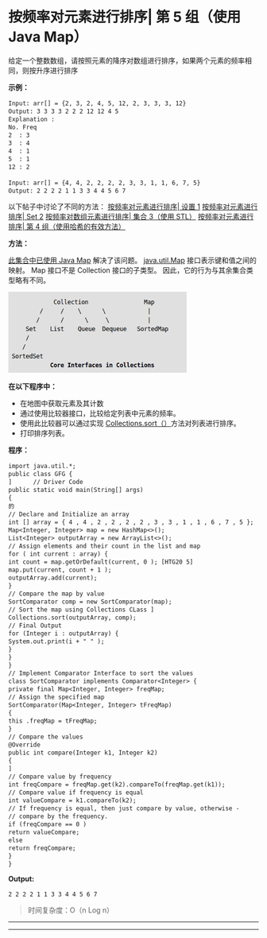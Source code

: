 # 按频率对元素进行排序| 第 5 组（使用 Java Map）

给定一个整数数组，请按照元素的降序对数组进行排序，如果两个元素的频率相同，则按升序进行排序

**示例：**

```
Input: arr[] = {2, 3, 2, 4, 5, 12, 2, 3, 3, 3, 12}
Output: 3 3 3 3 2 2 2 12 12 4 5
Explanation :
No. Freq
2  : 3
3  : 4
4  : 1
5  : 1
12 : 2

Input: arr[] = {4, 4, 2, 2, 2, 2, 3, 3, 1, 1, 6, 7, 5}
Output: 2 2 2 2 1 1 3 3 4 4 5 6 7

```

以下帖子中讨论了不同的方法：
[按频率对元素进行排序| 设置 1](https://www.geeksforgeeks.org/sort-elements-by-frequency/)
[按频率对元素进行排序| Set 2](https://www.geeksforgeeks.org/sort-elements-by-frequency-set-2/)
[按频率对数组元素进行排序| 集合 3（使用 STL）](https://www.geeksforgeeks.org/sorting-array-elements-frequency-set-3-using-stl/)
[按频率对元素进行排序| 第 4 组（使用哈希的有效方法）](https://www.geeksforgeeks.org/sort-elements-frequency-set-4-efficient-approach-using-hash/)

**方法：**

[此集合中已使用 Java Map](https://www.geeksforgeeks.org/map-interface-java-examples/) 解决了该问题。 [java.util.Map](https://www.geeksforgeeks.org/map-interface-java-examples/) 接口表示键和值之间的映射。 Map 接口不是 Collection 接口的子类型。 因此，它的行为与其余集合类型略有不同。

![mapinterface](img/b0646a8669bed97bdcc9a305ccd77d0d.png)

**在以下程序中：**

*   在地图中获取元素及其计数
*   通过使用比较器接口，比较给定列表中元素的频率。
*   使用此比较器可以通过实现 [Collections.sort（）](https://www.geeksforgeeks.org/collections-sort-java-examples/)方法对列表进行排序。
*   打印排序列表。

**程序：**

```
import java.util.*;
public class GFG {
]      // Driver Code
public static void main(String[] args)
{
的
// Declare and Initialize an array
int [] array = { 4 , 4 , 2 , 2 , 2 , 2 , 3 , 3 , 1 , 1 , 6 , 7 , 5 };
Map<Integer, Integer> map = new HashMap<>();
List<Integer> outputArray = new ArrayList<>();
// Assign elements and their count in the list and map
for ( int current : array) {
int count = map.getOrDefault(current, 0 ); [HTG20 5]
map.put(current, count + 1 );
outputArray.add(current);
}
// Compare the map by value
SortComparator comp = new SortComparator(map);
// Sort the map using Collections CLass ]
Collections.sort(outputArray, comp);
// Final Output
for (Integer i : outputArray) {
System.out.print(i + " " );
}
}
}
// Implement Comparator Interface to sort the values
class SortComparator implements Comparator<Integer> {
private final Map<Integer, Integer> freqMap;
// Assign the specified map
SortComparator(Map<Integer, Integer> tFreqMap)
{
this .freqMap = tFreqMap;
}
// Compare the values
@Override
public int compare(Integer k1, Integer k2)
{
]
// Compare value by frequency
int freqCompare = freqMap.get(k2).compareTo(freqMap.get(k1));
// Compare value if frequency is equal
int valueCompare = k1.compareTo(k2);
// If frequency is equal, then just compare by value, otherwise -
// compare by the frequency.
if (freqCompare == 0 )
return valueCompare;
else
return freqCompare;
}
}
```

**Output:**

```
2 2 2 2 1 1 3 3 4 4 5 6 7

```

> 时间复杂度：O（n Log n）



* * *

* * *



